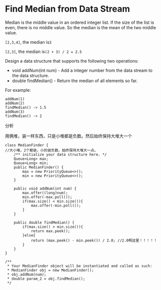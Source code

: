 # Find Median from Data Stream

Median is the middle value in an ordered integer list. If the size of the list is even, there is no middle value. So the median is the mean of the two middle value.

`[2,3,4]`, the median is`3`

`[2,3]`, the median is`(2 + 3) / 2 = 2.5`

Design a data structure that supports the following two operations:

* void addNum\(int num\) - Add a integer number from the data stream to the data structure.
* double findMedian\(\) - Return the median of all elements so far.

For example:

```text
addNum(1)
addNum(2)
findMedian() -> 1.5
addNum(3) 
findMedian() -> 2
```

分析

用俩堆，装一样东西，只是小堆都是负数。然后始终保持大堆大一个

```text
class MedianFinder {
//大小堆，2个都装，小的装负数，始终保持大堆大一点。
    /** initialize your data structure here. */
    Queue<Long> max;
    Queue<Long> min;
    public MedianFinder() {
        max = new PriorityQueue<>();
        min = new PriorityQueue<>();
    }

    public void addNum(int num) {
        max.offer((long)num);
        min.offer(-max.poll());
        if(max.size() < min.size()){
            max.offer(-min.poll());
        }
    }

    public double findMedian() {
        if(max.size() > min.size()){
            return max.peek();
        }else{
            return (max.peek() - min.peek()) / 2.0; //2.0啊这里！！！！！
        }
    }
}

/**
 * Your MedianFinder object will be instantiated and called as such:
 * MedianFinder obj = new MedianFinder();
 * obj.addNum(num);
 * double param_2 = obj.findMedian();
 */
```

